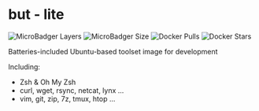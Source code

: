 # but - lite

![MicroBadger Layers](https://img.shields.io/microbadger/layers/an63/butlite?style=flat-square) ![MicroBadger Size](https://img.shields.io/microbadger/image-size/an63/butlite?style=flat-square) ![Docker Pulls](https://img.shields.io/docker/pulls/an63/butlite?style=flat-square) ![Docker Stars](https://img.shields.io/docker/stars/an63/butlite?style=flat-square)

Batteries-included Ubuntu-based toolset image for development

Including:

* Zsh & Oh My Zsh
* curl, wget, rsync, netcat, lynx ...
* vim, git, zip, 7z, tmux, htop ...
